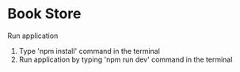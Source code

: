 # Book Store

Run application

1. Type 'npm install' command in the terminal
2. Run application by typing 'npm run dev' command in the terminal
